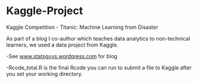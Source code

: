 Kaggle-Project
==============

Kaggle Competition - Titanic: Machine Learning from Disaster

As part of a blog I co-author which teaches data analytics to non-technical learners, we used a data project from Kaggle.

-See www.statsguys.wordpress.com for blog

-Rcode_total.R is the final Rcode you can run to submit a file to Kaggle after you set your working directory.
